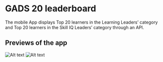 # GADS 20 leaderboard
The mobile App displays Top 20 learners in the Learning Leaders’ category and Top 20 learners in the Skill IQ Leaders’ category through an API.

## Previews of the app
![Alt text](https://github.com/EmmellaBeatrice/leaderboard/blob/master/screenshots/Launch.PNG)
![Alt text](https://github.com/EmmellaBeatrice/leaderboard/blob/master/screenshots/submit.PNG)
